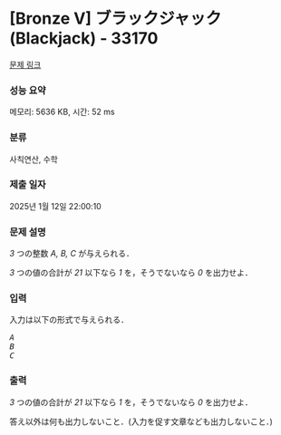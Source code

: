 # [Bronze V] ブラックジャック (Blackjack) - 33170 

[문제 링크](https://www.acmicpc.net/problem/33170) 

### 성능 요약

메모리: 5636 KB, 시간: 52 ms

### 분류

사칙연산, 수학

### 제출 일자

2025년 1월 12일 22:00:10

### 문제 설명

<p><var>3</var> つの整数 <var>A, B, C</var> が与えられる．</p>

<p><var>3</var> つの値の合計が <var>21</var> 以下なら <var>1</var> を，そうでないなら <var>0</var> を出力せよ．</p>

### 입력 

 <p>入力は以下の形式で与えられる．</p>

<pre><var>A</var>
<var>B</var>
<var>C</var></pre>

### 출력 

 <p><var>3</var> つの値の合計が <var>21</var> 以下なら <var>1</var> を，そうでないなら <var>0</var> を出力せよ．</p>

<p>答え以外は何も出力しないこと．(入力を促す文章なども出力しないこと．)</p>

